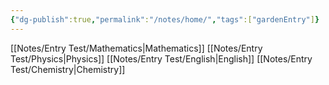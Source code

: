 ```yaml
---
{"dg-publish":true,"permalink":"/notes/home/","tags":["gardenEntry"]}
---
```


[[Notes/Entry Test/Mathematics\|Mathematics]]
[[Notes/Entry Test/Physics\|Physics]]
[[Notes/Entry Test/English\|English]]
[[Notes/Entry Test/Chemistry\|Chemistry]]
